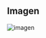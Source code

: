 ## Imagen
![imagen](https://github.com/CoreDX1/PaginaDvwA/assets/93318359/d1cf835f-8187-4d60-a358-1e84af307e20)
